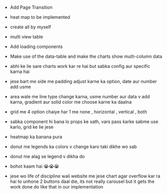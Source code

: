 - Add Page Transition
- heat map to be implemented
- create all by myself
- multi view table
- Add loading components
- Make use of the data-table and make the charts show multi-column data

- abhi ke lie sare charts work kar re hai but sabka config aur specific karna hai
- jese bart me side me padding adjust karne ka option, date aur number add usme
- area wale me line type change karna, usme number aur data v add karna, gradient aur solid color me choose karne ka daalna
- grid me 4 option chaiye har 1 me none , horizontal , vertical , both
- sabka component hi bana lo props ke sath, vars pass karke sabme use karlo, grid ke lie jese 
- heatmap ka banana pura
- donut me legends ka colors v change karo taki dikhe wo sab
- donut me alag se legend v dikha do
- bohot kaam hai 😭😭😭
- jese wo life of discipline wali website me jese chart agar overflow kar ra hai to unhone 2 buttons daal die, its not really carousel but it gets the work done do like that in our implementation 